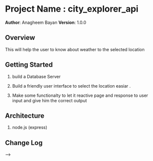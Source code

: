 

# Project Name : city_explorer_api

**Author**: Anagheem Bayan
**Version**: 1.0.0

## Overview
This will help the user to know about weather to the selected location 
## Getting Started
1. build a Database Server

1. Build a friendly user interface to select the location easiar .

1. Make some functionalty to let it reactive page and response to user input and give him the correct output 

## Architecture
1. node.js (express)


## Change Log
<!-- Use this area to document the iterative changes made to your application as each feature is successfully implemented. Use time stamps. Here's an examples:

01-01-2001 4:59pm - Application now has a fully-functional express server, with a GET route for the location resource.

## Credits and Collaborations
<!-- Give credit (and a link) to other people or resources that helped you build this application. -->
-->